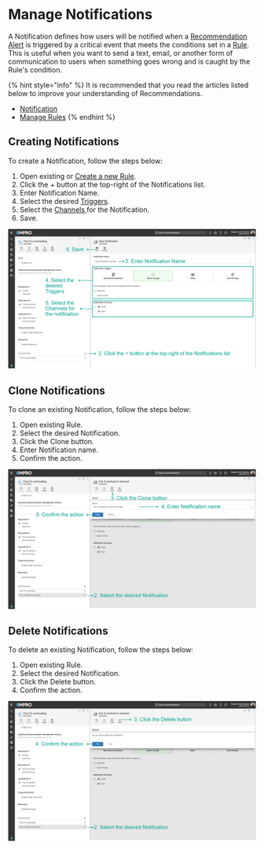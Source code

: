 # Manage Notifications

A Notification defines how users will be notified when a [Recommendation Alert](../../concepts/recommendation/recommendation-alert.md) is triggered by a critical event that meets the conditions set in a [Rule](../../concepts/recommendation/rule.md). This is useful when you want to send a text, email, or another form of communication to users when something goes wrong and is caught by the Rule's condition.

{% hint style="info" %}
It is recommended that you read the articles listed below to improve your understanding of Recommendations.

* [Notification](../../concepts/recommendation/notification.md)
* [Manage Rules](create-rules.md)
{% endhint %}

## Creating Notifications

To create a Notification, follow the steps below:

1. Open existing or [Create a new Rule](create-rules.md#create-rules).
2. Click the + button at the top-right of the Notifications list.
3. Enter Notification Name.
4. Select the desired [Triggers](../../concepts/recommendation/notification.md#triggers).&#x20;
5. Select the [Channels ](../../concepts/recommendation/notification.md#channels)for the Notification.
6. Save.

![](<../../.gitbook/assets/image (549).png>)

## Clone Notifications

To clone an existing Notification, follow the steps below:

1. Open existing Rule.
2. Select the desired Notification.
3. Click the Clone button.
4. Enter Notification name.
5. Confirm the action.

![](<../../.gitbook/assets/image (136).png>)

## Delete Notifications

To delete an existing Notification, follow the steps below:

1. Open existing Rule.
2. Select the desired Notification.
3. Click the Delete button.
4. Confirm the action.

![](<../../.gitbook/assets/image (1741).png>)

